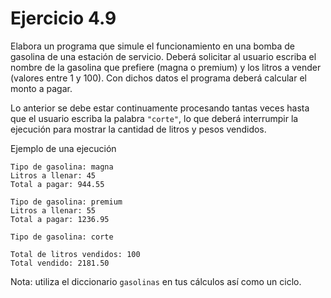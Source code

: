 # Ejercicio 4.9

Elabora un programa que simule el funcionamiento en una bomba de gasolina de una estación de servicio. Deberá
solicitar al usuario escriba el nombre de la gasolina que prefiere (magna o premium) y los litros a vender (valores entre 1 y 100). Con dichos datos el programa deberá calcular el monto a pagar.

Lo anterior se debe estar continuamente procesando tantas veces hasta que el usuario escriba la palabra `"corte"`, lo que deberá interrumpir la ejecución para mostrar la cantidad de litros y pesos vendidos.

Ejemplo de una ejecución

```
Tipo de gasolina: magna
Litros a llenar: 45
Total a pagar: 944.55

Tipo de gasolina: premium
Litros a llenar: 55
Total a pagar: 1236.95

Tipo de gasolina: corte

Total de litros vendidos: 100
Total vendido: 2181.50
```

Nota: utiliza el diccionario `gasolinas` en tus cálculos así como un ciclo.
